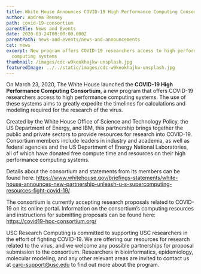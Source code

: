```yaml
---
title: White House Announces COVID-19 High Performance Computing Consortium
author: Andrea Renney
path: covid-19-consortium
parentEle: News and Events
date: 2020-03-24T00:00:00.000Z
parentPath: news-and-events/news-and-announcements
cat: news
excerpt: New program offers COVID-19 researchers access to high performance
  computing systems
thumbnail: /images/cdc-w9keokhajkw-unsplash.jpg
featuredImage: ../../static/images/cdc-w9keokhajkw-unsplash.jpg
---
```

On March 23, 2020, The White House launched the **COVID-19 High Performance Computing Consortium**, a new program that offers COVID-19 researchers access to high performance computing systems. The use of these systems aims to greatly expedite the timelines for calculations and modeling required for the research of the virus.

Created by the White House Office of Science and Technology Policy, the US Department of Energy, and IBM, this partnership brings together the public and private sectors to provide resources for research into COVID-19. Consortium members include leaders in industry and academia, as well as federal agencies and the US Department of Energy National Laboratories, all of which have donated free compute time and resources on their high performance computing systems.

Details about the consortium and statements from its members can be found here: <https://www.whitehouse.gov/briefings-statements/white-house-announces-new-partnership-unleash-u-s-supercomputing-resources-fight-covid-19/>

The consortium is currently accepting research proposals related to COVID-19 on its online portal. Information on the consortium’s computing resources and instructions for submitting proposals can be found here: <https://covid19-hpc-consortium.org/>

USC Research Computing is committed to supporting USC researchers in the effort of fighting COVID-19. We are offering our resources for research related to the virus, and we welcome any possible partnerships for proposal submission to the consortium. Researchers in bioinformatics, epidemiology, molecular modeling, and any other relevant areas are invited to contact us at carc-support@usc.edu to find out more about the program.
